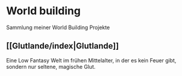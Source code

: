 # World building
Sammlung meiner World Building Projekte

## [[Glutlande/index|Glutlande]]
Eine Low Fantasy Welt im frühen Mittelalter, in der es kein Feuer gibt, sondern nur seltene, magische Glut.